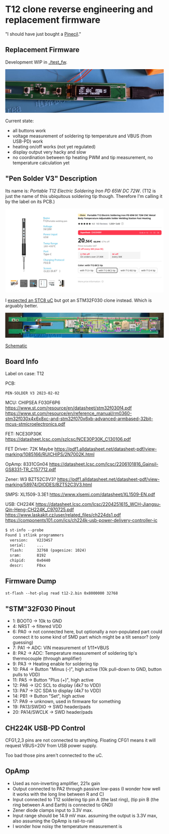 # T12 clone reverse engineering and replacement firmware

"I should have just bought a [Pinecil](https://wiki.pine64.org/wiki/Pinecil)."

## Replacement Firmware

Development WIP in [./test_fw](./test_fw).

![](./fwdisplay.jpg)

Current state:

- all buttons work
- voltage measurement of soldering tip temperature and VBUS (from USB-PD) work
- heating on/off works (not yet regulated)
- display output very hacky and slow
- no coordination between tip heating PWM and tip measurement, no temperature calculation yet

## "Pen Solder V3" Description

Its name is: *Portable T12 Electric Soldering Iron PD 65W DC 72W*. (T12 is just the name of this ubiquitous soldering tip though. Therefore I'm calling it by the label on its PCB.)

![](./ali_product.jpg)

I [expected an STC8 uC](https://github.com/atc1441/ATC_stc_solder_iron) but got an STM32F030 clone instead. Which is arguably better.

![](./layout.jpg)

[Schematic](./pen_solder_v3.pdf)

## Board Info

Label on case: T12

PCB:

```
PEN-SOLDER V3 2023-02-02
```

MCU: CHIPSEA F030F6P6
https://www.st.com/resource/en/datasheet/stm32f030f4.pdf
https://www.st.com/resource/en/reference_manual/rm0360-stm32f030x4x6x8xc-and-stm32f070x6xb-advanced-armbased-32bit-mcus-stmicroelectronics.pdf

FET: NCE30P30K
https://datasheet.lcsc.com/szlcsc/NCE30P30K_C130106.pdf

FET Driver: 72K
Maybe https://pdf1.alldatasheet.net/datasheet-pdf/view-marking/1085166/RUICHIPS/2N7002K.html

OpAmp: 8331CGn04
https://datasheet.lcsc.com/lcsc/2206101816_Gainsil-GS8331-TR_C157712.pdf

Zener: W3
BZT52C3V3? https://pdf1.alldatasheet.net/datasheet-pdf/view-marking/58974/DIODES/BZT52C3V3.html

SMPS: XL1509-3.3E1
https://www.xlsemi.com/datasheet/XL1509-EN.pdf

USB: CH224K
https://datasheet.lcsc.com/lcsc/2204251615_WCH-Jiangsu-Qin-Heng-CH224K_C970725.pdf
https://www.laskakit.cz/user/related_files/ch224ds1.pdf
https://components101.com/ics/ch224k-usb-power-delivery-controller-ic

```console
$ st-info --probe 
Found 1 stlink programmers
  version:    V2J34S7
  serial:     ...
  flash:      32768 (pagesize: 1024)
  sram:       8192
  chipid:     0x0440
  descr:      F0xx
```

## Firmware Dump

```
st-flash --hot-plug read t12-2.bin 0x8000000 32768
```

## "STM"32F030 Pinout

* 1: BOOT0 -> 10k to GND
* 4: NRST -> filtered VDD
* 6: PA0 -> not connected here, but optionally a non-populated part could connect it to some kind of SMD part which might be a tilt sensor? (only guessing)
* 7: PA1 -> ADC: VIN measurement of 1/11*VBUS
* 8: PA2 -> ADC: Temperature measurement of soldering tip's thermocouple (through amplifier)
* 9: PA3 -> Heating enable for soldering tip
* 10: PA4 -> Button "Minus (-)", high active (10k pull-down to GND, button pulls to VDD)
* 11: PA5 -> Button "Plus (+)", high active
* 12: PA6 -> I2C SCL to display (4k7 to VDD)
* 13: PA7 -> I2C SDA to display (4k7 to VDD)
* 14: PB1 -> Button "Set", high active
* 17: PA9 -> unknown, used in firmware for something
* 19: PA13/SWDIO -> SWD header/pads
* 20: PA14/SWCLK -> SWD header/pads

## CH224K USB-PD Control

CFG1,2,3 pins are not connected to anything. Floating CFG1 means it will request VBUS=20V from USB power supply.

Too bad those pins aren't connected to the uC.

## OpAmp

* Used as non-inverting amplifier, 221x gain
* Output connected to PA2 through passive low-pass (I wonder how well it works with the long line between R and C)
* Input connected to T12 soldering tip pin A (the last ring), (tip pin B (the ring between A and Earth) is connected to GND)
* Zener diode clamps input to 3.3V max.
* Input range should be 14.9 mV max. assuming the output is 3.3V max, also assuming the OpAmp is rail-to-rail
* I wonder how noisy the temperature measurement is


